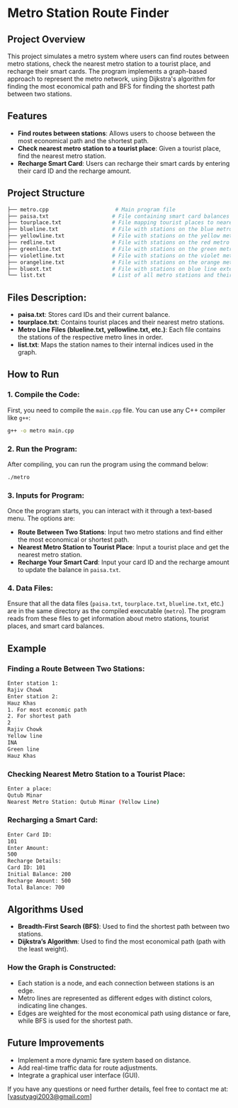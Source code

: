 
# Metro Station Route Finder

## Project Overview

This project simulates a metro system where users can find routes between metro stations, check the nearest metro station to a tourist place, and recharge their smart cards. The program implements a graph-based approach to represent the metro network, using Dijkstra's algorithm for finding the most economical path and BFS for finding the shortest path between two stations.

## Features
- **Find routes between stations**: Allows users to choose between the most economical path and the shortest path.
- **Check nearest metro station to a tourist place**: Given a tourist place, find the nearest metro station.
- **Recharge Smart Card**: Users can recharge their smart cards by entering their card ID and the recharge amount.

## Project Structure

```bash
├── metro.cpp                     # Main program file
├── paisa.txt                    # File containing smart card balances (card ID and balance)
├── tourplace.txt                # File mapping tourist places to nearest metro stations
├── blueline.txt                 # File with stations on the blue metro line
├── yellowline.txt               # File with stations on the yellow metro line
├── redline.txt                  # File with stations on the red metro line
├── greenline.txt                # File with stations on the green metro line
├── violetline.txt               # File with stations on the violet metro line
├── orangeline.txt               # File with stations on the orange metro line
├── bluext.txt                   # File with stations on blue line extensions
└── list.txt                     # List of all metro stations and their respective index
```


## Files Description:
- **paisa.txt**: Stores card IDs and their current balance.
- **tourplace.txt**: Contains tourist places and their nearest metro stations.
- **Metro Line Files (blueline.txt, yellowline.txt, etc.)**: Each file contains the stations of the respective metro lines in order.
- **list.txt**: Maps the station names to their internal indices used in the graph.

## How to Run

### 1. Compile the Code:
First, you need to compile the `main.cpp` file. You can use any C++ compiler like `g++`:

```bash
g++ -o metro main.cpp
```

### 2. Run the Program:
After compiling, you can run the program using the command below:

```bash
./metro
```

### 3. Inputs for Program:
Once the program starts, you can interact with it through a text-based menu. The options are:

- **Route Between Two Stations**: Input two metro stations and find either the most economical or shortest path.
- **Nearest Metro Station to Tourist Place**: Input a tourist place and get the nearest metro station.
- **Recharge Your Smart Card**: Input your card ID and the recharge amount to update the balance in `paisa.txt`.

### 4. Data Files:
Ensure that all the data files (`paisa.txt`, `tourplace.txt`, `blueline.txt`, etc.) are in the same directory as the compiled executable (`metro`). The program reads from these files to get information about metro stations, tourist places, and smart card balances.

## Example

### Finding a Route Between Two Stations:
```bash
Enter station 1:
Rajiv Chowk
Enter station 2:
Hauz Khas
1. For most economic path
2. For shortest path
2
Rajiv Chowk
Yellow line
INA
Green line
Hauz Khas
```

### Checking Nearest Metro Station to a Tourist Place:
```bash
Enter a place:
Qutub Minar
Nearest Metro Station: Qutub Minar (Yellow Line)
```

### Recharging a Smart Card:
```bash
Enter Card ID:
101
Enter Amount:
500
Recharge Details:
Card ID: 101
Initial Balance: 200
Recharge Amount: 500
Total Balance: 700
```

## Algorithms Used
- **Breadth-First Search (BFS)**: Used to find the shortest path between two stations.
- **Dijkstra’s Algorithm**: Used to find the most economical path (path with the least weight).

### How the Graph is Constructed:
- Each station is a node, and each connection between stations is an edge.
- Metro lines are represented as different edges with distinct colors, indicating line changes.
- Edges are weighted for the most economical path using distance or fare, while BFS is used for the shortest path.

## Future Improvements
- Implement a more dynamic fare system based on distance.
- Add real-time traffic data for route adjustments.
- Integrate a graphical user interface (GUI).


If you have any questions or need further details, feel free to contact me at: [vasutyagi2003@gmail.com]

